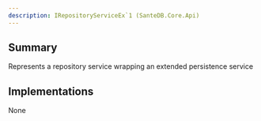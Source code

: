 ```yaml
---
description: IRepositoryServiceEx`1 (SanteDB.Core.Api)
---
```


## Summary
Represents a repository service wrapping an extended persistence service

## Implementations

None

